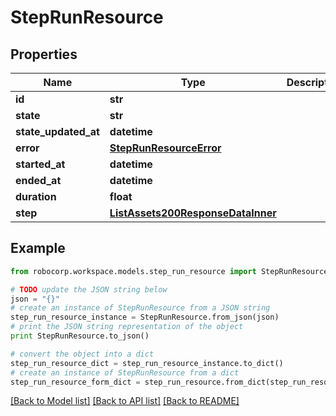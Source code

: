 # StepRunResource


## Properties
Name | Type | Description | Notes
------------ | ------------- | ------------- | -------------
**id** | **str** |  | 
**state** | **str** |  | 
**state_updated_at** | **datetime** |  | 
**error** | [**StepRunResourceError**](StepRunResourceError.md) |  | 
**started_at** | **datetime** |  | 
**ended_at** | **datetime** |  | 
**duration** | **float** |  | 
**step** | [**ListAssets200ResponseDataInner**](ListAssets200ResponseDataInner.md) |  | 

## Example

```python
from robocorp.workspace.models.step_run_resource import StepRunResource

# TODO update the JSON string below
json = "{}"
# create an instance of StepRunResource from a JSON string
step_run_resource_instance = StepRunResource.from_json(json)
# print the JSON string representation of the object
print StepRunResource.to_json()

# convert the object into a dict
step_run_resource_dict = step_run_resource_instance.to_dict()
# create an instance of StepRunResource from a dict
step_run_resource_form_dict = step_run_resource.from_dict(step_run_resource_dict)
```
[[Back to Model list]](../README.md#documentation-for-models) [[Back to API list]](../README.md#documentation-for-api-endpoints) [[Back to README]](../README.md)


